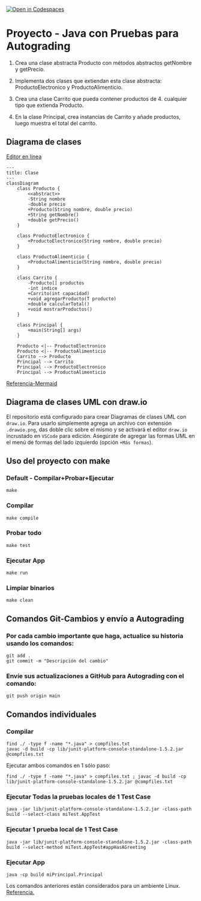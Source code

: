 [![Open in Codespaces](https://classroom.github.com/assets/launch-codespace-2972f46106e565e64193e422d61a12cf1da4916b45550586e14ef0a7c637dd04.svg)](https://classroom.github.com/open-in-codespaces?assignment_repo_id=17066533)
# Proyecto - Java con Pruebas para Autograding

1. Crea una clase abstracta Producto con métodos abstractos getNombre y getPrecio.

2. Implementa dos clases que extiendan esta clase abstracta: ProductoElectronico y ProductoAlimenticio.

3. Crea una clase Carrito que pueda contener productos de 4. cualquier tipo que extienda Producto.

5. En la clase Principal, crea instancias de Carrito y añade productos, luego muestra el total del carrito.

## Diagrama de clases
[Editor en línea](https://mermaid.live/)
```mermaid
---
title: Clase
---
classDiagram
    class Producto {
        <<abstract>>
        -String nombre
        -double precio
        +Producto(String nombre, double precio)
        +String getNombre()
        +double getPrecio()
    }

    class ProductoElectronico {
        +ProductoElectronico(String nombre, double precio)
    }

    class ProductoAlimenticio {
        +ProductoAlimenticio(String nombre, double precio)
    }

    class Carrito {
        -Producto[] productos
        -int indice
        +Carrito(int capacidad)
        +void agregarProducto(T producto)
        +double calcularTotal()
        +void mostrarProductos()
    }

    class Principal {
        +main(String[] args)
    }

    Producto <|-- ProductoElectronico
    Producto <|-- ProductoAlimenticio
    Carrito --> Producto
    Principal --> Carrito
    Principal --> ProductoElectronico
    Principal --> ProductoAlimenticio
```
[Referencia-Mermaid](https://mermaid.js.org/syntax/classDiagram.html)

## Diagrama de clases UML con draw.io
El repositorio está configurado para crear Diagramas de clases UML con ```draw.io```. Para usarlo simplemente agrega un archivo con extensión ```.drawio.png```, das doble clic sobre el mismo y se activará el editor ```draw.io``` incrustado en ```VSCode``` para edición. Asegúrate de agregar las formas UML en el menú de formas del lado izquierdo (opción ```+Más formas```).

## Uso del proyecto con make

### Default - Compilar+Probar+Ejecutar
```
make
```
### Compilar
```
make compile
```
### Probar todo
```
make test
```
### Ejecutar App
```
make run
```
### Limpiar binarios
```
make clean
```
## Comandos Git-Cambios y envío a Autograding

### Por cada cambio importante que haga, actualice su historia usando los comandos:
```
git add .
git commit -m "Descripción del cambio"
```
### Envíe sus actualizaciones a GitHub para Autograding con el comando:
```
git push origin main
```
## Comandos individuales
### Compilar

```
find ./ -type f -name "*.java" > compfiles.txt
javac -d build -cp lib/junit-platform-console-standalone-1.5.2.jar @compfiles.txt
```
Ejecutar ambos comandos en 1 sólo paso:

```
find ./ -type f -name "*.java" > compfiles.txt ; javac -d build -cp lib/junit-platform-console-standalone-1.5.2.jar @compfiles.txt
```


### Ejecutar Todas la pruebas locales de 1 Test Case

```
java -jar lib/junit-platform-console-standalone-1.5.2.jar -class-path build --select-class miTest.AppTest
```
### Ejecutar 1 prueba local de 1 Test Case

```
java -jar lib/junit-platform-console-standalone-1.5.2.jar -class-path build --select-method miTest.AppTest#appHasAGreeting
```
### Ejecutar App
```
java -cp build miPrincipal.Principal
```
Los comandos anteriores están considerados para un ambiente Linux. [Referencia.](https://www.baeldung.com/junit-run-from-command-line)
